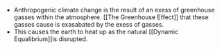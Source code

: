 - Anthropogenic climate change is the result of an exess of greenhouse gasses within the atmosphere. [[The Greenhouse Effect]] that these gasses cause is exasabated by the exess of gasses.
- This causes the earth to heat up as the natural [[Dynamic Equalibrium]]is disrupted.
